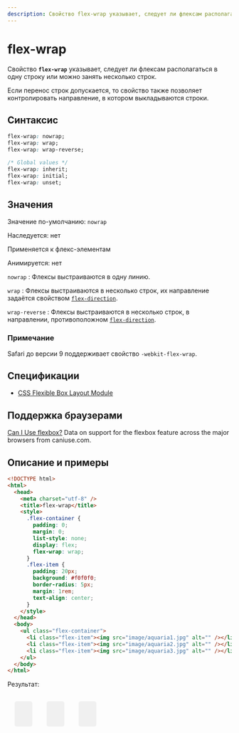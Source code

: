 ```yaml
---
description: Свойство flex-wrap указывает, следует ли флексам располагаться в одну строку или можно занять несколько строк
---
```


# flex-wrap

Свойство **`flex-wrap`** указывает, следует ли флексам располагаться в одну строку или можно занять несколько строк.

Если перенос строк допускается, то свойство также позволяет контролировать направление, в котором выкладываются строки.

## Синтаксис

```css
flex-wrap: nowrap;
flex-wrap: wrap;
flex-wrap: wrap-reverse;

/* Global values */
flex-wrap: inherit;
flex-wrap: initial;
flex-wrap: unset;
```

## Значения

Значение по-умолчанию: `nowrap`

Наследуется: нет

Применяется к флекс-элементам

Анимируется: нет

`nowrap`
: Флексы выстраиваются в одну линию.

`wrap`
: Флексы выстраиваются в несколько строк, их направление задаётся свойством [`flex-direction`](flex-direction.md).

`wrap-reverse`
: Флексы выстраиваются в несколько строк, в направлении, противоположном [`flex-direction`](flex-direction.md).

### Примечание

Safari до версии 9 поддерживает свойство `-webkit-flex-wrap`.

## Спецификации

- [CSS Flexible Box Layout Module](https://www.w3.org/TR/css-flexbox/#propdef-flex-wrap)

## Поддержка браузерами

<p class="ciu_embed" data-feature="flexbox" data-periods="future_1,current,past_1,past_2">
  <a href="http://caniuse.com/#feat=flexbox">Can I Use flexbox?</a> Data on support for the flexbox feature across the major browsers from caniuse.com.
</p>

## Описание и примеры

```html
<!DOCTYPE html>
<html>
  <head>
    <meta charset="utf-8" />
    <title>flex-wrap</title>
    <style>
      .flex-container {
        padding: 0;
        margin: 0;
        list-style: none;
        display: flex;
        flex-wrap: wrap;
      }
      .flex-item {
        padding: 20px;
        background: #f0f0f0;
        border-radius: 5px;
        margin: 1rem;
        text-align: center;
      }
    </style>
  </head>
  <body>
    <ul class="flex-container">
      <li class="flex-item"><img src="image/aquaria1.jpg" alt="" /></li>
      <li class="flex-item"><img src="image/aquaria2.jpg" alt="" /></li>
      <li class="flex-item"><img src="image/aquaria3.jpg" alt="" /></li>
    </ul>
  </body>
</html>
```

Результат:

<style>
.flex-container {
padding: 0;
margin: 0;
list-style: none;
display: flex;
flex-wrap: wrap;
}
.flex-item {
padding: 20px;
background: #f0f0f0;
border-radius: 5px;
margin: 1rem;
text-align: center;
}
</style>
<ul class="flex-container">
<li class="flex-item"><img src="image/aquaria1.jpg" alt=""></li>
<li class="flex-item"><img src="image/aquaria2.jpg" alt=""></li>
<li class="flex-item"><img src="image/aquaria3.jpg" alt=""></li>
</ul>
